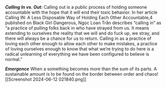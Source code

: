***Calling In vs. Out:*** Calling out is a public process of holding someone 
accountable with the hope that it will end their toxic behavior. In 
her article Calling IN: A Less Disposable Way of Holding Each Other 
Accountable,4 published on Black Girl Dangerous, Ngọc Loan Trần 
describes “calling in” as “a practice of pulling folks back in who 
have strayed from us. It means extending to ourselves the reality 
that we will and do fuck up, we stray, and there will always be 
a chance for us to return. Calling in as a practice of loving each 
other enough to allow each other to make mistakes, a practice of 
loving ourselves enough to know that what we’re trying to do here 
is a radical unlearning of everything we have been configured to 
believe is normal.”

***Emergence***
When a something becomes more than the sum of its parts.
A sustainable amount is to be found on the border between order and chaos![[Screenshot 2024-06-12 021840.png]]